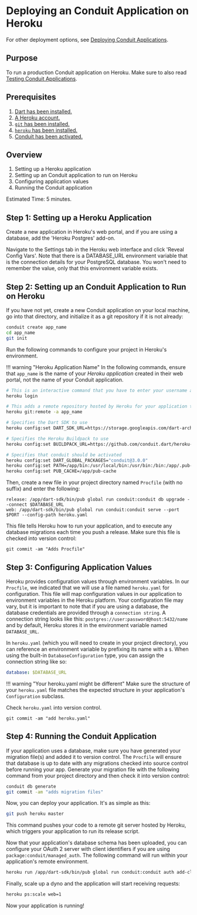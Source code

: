 # Deploying an Conduit Application on Heroku

For other deployment options, see [Deploying Conduit Applications](index.md).

## Purpose

To run a production Conduit application on Heroku. Make sure to also read [Testing Conduit Applications](../testing/index.md).

## Prerequisites

1. [Dart has been installed.](https://www.dartlang.org/install)
2. [A Heroku account.](https://signup.heroku.com)
3. [`git` has been installed.](https://git-scm.com/downloads)
4. [`heroku` has been installed.](https://devcenter.heroku.com/articles/heroku-cli)
5. [Conduit has been activated.](../index.md#getting_started)

## Overview

1. Setting up a Heroku application
2. Setting up an Conduit application to run on Heroku
3. Configuring application values
4. Running the Conduit application

Estimated Time: 5 minutes.

## Step 1: Setting up a Heroku Application

Create a new application in Heroku's web portal, and if you are using a database, add the 'Heroku Postgres' add-on.

Navigate to the Settings tab in the Heroku web interface and click 'Reveal Config Vars'. Note that there is a DATABASE\_URL environment variable that is the connection details for your PostgreSQL database. You won't need to remember the value, only that this environment variable exists.

## Step 2: Setting up an Conduit Application to Run on Heroku

If you have not yet, create a new Conduit application on your local machine, go into that directory, and initialize it as a git repository if it is not already:

```bash
conduit create app_name
cd app_name
git init
```

Run the following commands to configure your project in Heroku's environment.

!!! warning "Heroku Application Name" In the following commands, ensure that `app_name` is the name of your _Heroku application_ created in their web portal, not the name of your Conduit application.

```bash
# This is an interactive command that you have to enter your username and password.
heroku login

# This adds a remote repository hosted by Heroku for your application that you push to.
heroku git:remote -a app_name

# Specifies the Dart SDK to use
heroku config:set DART_SDK_URL=https://storage.googleapis.com/dart-archive/channels/stable/release/latest/sdk/dartsdk-linux-x64-release.zip

# Specifies the Heroku Buildpack to use
heroku config:set BUILDPACK_URL=https://github.com/conduit.dart/heroku-buildpack-dart.git

# Specifies that conduit should be activated
heroku config:set DART_GLOBAL_PACKAGES="conduit@3.0.0"
heroku config:set PATH=/app/bin:/usr/local/bin:/usr/bin:/bin:/app/.pub-cache/bin:/app/dart-sdk/bin
heroku config:set PUB_CACHE=/app/pub-cache
```

Then, create a new file in your project directory named `Procfile` \(with no suffix\) and enter the following:

```text
release: /app/dart-sdk/bin/pub global run conduit:conduit db upgrade --connect $DATABASE_URL
web: /app/dart-sdk/bin/pub global run conduit:conduit serve --port $PORT --config-path heroku.yaml
```

This file tells Heroku how to run your application, and to execute any database migrations each time you push a release. Make sure this file is checked into version control:

```text
git commit -am "Adds Procfile"
```

## Step 3: Configuring Application Values

Heroku provides configuration values through environment variables. In our `Procfile`, we indicated that we will use a file named `heroku.yaml` for configuration. This file will map configuration values in our application to environment variables in the Heroku platform. Your configuration file may vary, but it is important to note that if you are using a database, the database credentials are provided through a `connection string`. A connection string looks like this: `postgres://user:password@host:5432/name` and by default, Heroku stores it in the environment variable named `DATABASE_URL`.

In `heroku.yaml` \(which you will need to create in your project directory\), you can reference an environment variable by prefixing its name with a `$`. When using the built-in `DatabaseConfiguration` type, you can assign the connection string like so:

```yaml
database: $DATABASE_URL
```

!!! warning "Your heroku.yaml might be different" Make sure the structure of your `heroku.yaml` file matches the expected structure in your application's `Configuration` subclass.

Check `heroku.yaml` into version control.

```text
git commit -am "add heroku.yaml"
```

## Step 4: Running the Conduit Application

If your application uses a database, make sure you have generated your migration file\(s\) and added it to version control. The `Procfile` will ensure that database is up to date with any migrations checked into source control before running your app. Generate your migration file with the following command from your project directory and then check it into version control:

```bash
conduit db generate
git commit -am "adds migration files"
```

Now, you can deploy your application. It's as simple as this:

```bash
git push heroku master
```

This command pushes your code to a remote git server hosted by Heroku, which triggers your application to run its release script.

Now that your application's database schema has been uploaded, you can configure your OAuth 2 server with client identifiers if you are using `package:conduit/managed_auth`. The following command will run within your application's remote environment.

```bash
heroku run /app/dart-sdk/bin/pub global run conduit:conduit auth add-client --id com.app.standard --secret secret --connect \$DATABASE_URL
```

Finally, scale up a dyno and the application will start receiving requests:

```bash
heroku ps:scale web=1
```

Now your application is running!

